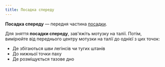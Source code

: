 ```yaml
---
title: Посадка спереду
---
```


**Посадка спереду** — передня частина [посадки](/docs/measurements/crossseam/).

Для зняття **посадки спереду**, зав'яжіть мотузку на талії. Потім, вимірюйте від переднього центру мотузки на талії до однієї з цих точок:

- Де збігаються шви легінсів чи тугих штанів
- До нижньої точки паху
- Де розміщується тазове дно
